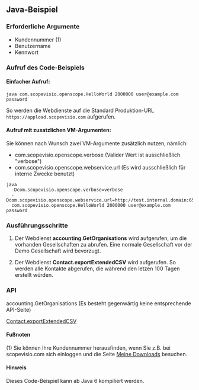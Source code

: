 ## Java-Beispiel


### Erforderliche Argumente

- Kundennummer (1)
- Benutzername
- Kennwort


### Aufruf des Code-Beispiels

#### Einfacher Aufruf:

`java com.scopevisio.openscope.HelloWorld 2000000 user@example.com password`

So werden die Webdienste auf die Standard Produktion-URL `https://appload.scopevisio.com` aufgerufen.

#### Aufruf mit zusatzlichen VM-Argumenten:

Sie können nach Wunsch zwei VM-Argumente zusätzlich nutzen, nämlich:

- com.scopevisio.openscope.verbose (Valider Wert ist ausschließlich "verbose")
- com.scopevisio.openscope.webservice.url (Es wird ausschließlich für interne Zwecke benutzt)

```
java
  -Dcom.scopevisio.openscope.verbose=verbose
  -Dcom.scopevisio.openscope.webservice.url=http://test.internal.domain:65535
  com.scopevisio.openscope.HelloWorld 2000000 user@example.com password
```

### Ausführungsschritte

1. Der Webdienst **accounting.GetOrganisations** wird aufgerufen, um die vorhanden Gesellschaften zu abrufen. Eine normale Gesellschaft vor der Demo Gesellschaft wird bevorzugt.

2. Der Webdienst **Contact.exportExtendedCSV** wird aufgerufen. So werden alle Kontakte abgerufen, die während den letzen 100 Tagen erstellt würden.


### API

accounting.GetOrganisations (Es besteht gegenwärtig keine entsprechende API-Seite)

[Contact.exportExtendedCSV](https://www.scopevisio.com/help/de/API/Contact_Export)


#### Fußnoten

(1) Sie können Ihre Kundennummer herausfinden, wenn Sie z.B. bei scopevisio.com sich einloggen und die Seite [Meine Downloads](https://www.scopevisio.com/lounge) besuchen.


#### Hinweis

Dieses Code-Beispiel kann ab Java 6 kompiliert werden.

